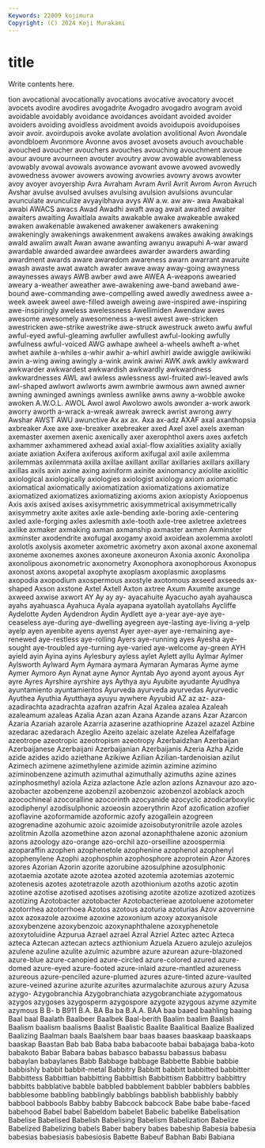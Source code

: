 ```yaml
---
Keywords: 22009 kojimura
Copyright: (C) 2024 Koji Murakami
---
```


# title

Write contents here.



tion
avocational avocationally avocations avocative avocatory avocet avocets avodire avodires avogadrite
Avogadro avogadro avogram avoid avoidable avoidably avoidance avoidances avoidant avoided
avoider avoiders avoiding avoidless avoidment avoids avoidupois avoidupoises avoir avoir.
avoirdupois avoke avolate avolation avolitional Avon Avondale avondbloem Avonmore Avonne
avos avoset avosets avouch avouchable avouched avoucher avouchers avouches avouching
avouchment avoue avour avoure avourneen avouter avoutry avow avowable avowableness
avowably avowal avowals avowance avowant avowe avowed avowedly avowedness avower
avowers avowing avowries avowry avows avowter avoy avoyer avoyership Avra
Avraham Avram Avril Avrit Avrom Avron Avruch Avshar avulse avulsed
avulses avulsing avulsion avulsions avuncular avunculate avunculize avyayibhava avys AW
a.w. aw aw- awa Awabakal awabi AWACS awacs Awad Awadhi
awaft awag await awaited awaiter awaiters awaiting Awaitlala awaits awakable
awake awakeable awaked awaken awakenable awakened awakener awakeners awakening awakeningly
awakenings awakenment awakens awakes awaking awakings awald awalim awalt Awan
awane awanting awanyu awapuhi A-war award awardable awarded awardee awardees
awarder awarders awarding awardment awards aware awaredom awareness awarn awarrant
awaruite awash awaste awat awatch awater awave away away-going awayness
awaynesses aways AWB awber awd awe AWEA A-weapons awearied aweary
a-weather aweather awe-awakening awe-band aweband awe-bound awe-commanding awe-compelling awed awedly
awedness awee a-week aweek aweel awe-filled aweigh aweing awe-inspired awe-inspiring
awe-inspiringly aweless awelessness Awellimiden Awendaw awes awesome awesomely awesomeness a-west
awest awe-stricken awestricken awe-strike awestrike awe-struck awestruck aweto awfu awful
awful-eyed awful-gleaming awfuller awfullest awful-looking awfully awfulness awful-voiced AWG awhape
awheel a-wheels awheft a-whet awhet awhile a-whiles a-whir awhir a-whirl
awhirl awide awiggle awikiwiki awin a-wing awing awingly a-wink awink
awiwi AWK awk awkly awkward awkwarder awkwardest awkwardish awkwardly awkwardness
awkwardnesses AWL awl awless awlessness awl-fruited awl-leaved awls awl-shaped awlwort
awlworts awm awmbrie awmous awn awned awner awning awninged awnings
awnless awnlike awns awny a-wobble awoke awoken A.W.O.L. AWOL Awol
awol Awolowo awols awonder a-work awork aworry aworth a-wrack a-wreak
awreak awreck awrist awrong awry Awshar AWST AWU awunctive Ax
ax ax. Axa ax-adz AXAF axal axanthopsia axbreaker Axe axe
axe-breaker axebreaker axed Axel axel axels axeman axemaster axemen axenic
axenically axer axerophthol axers axes axfetch axhammer axhammered axhead axial
axial-flow axialities axiality axially axiate axiation Axifera axiferous axiform axifugal
axil axile axilemma axilemmas axilemmata axilla axillae axillant axillar axillaries
axillars axillary axillas axils axin axine axing axiniform axinite axinomancy
axiolite axiolitic axiological axiologically axiologies axiologist axiology axiom axiomatic axiomatical
axiomatically axiomatization axiomatizations axiomatize axiomatized axiomatizes axiomatizing axioms axion axiopisty
Axiopoenus Axis axis axised axises axisymmetric axisymmetrical axisymmetrically axisymmetry axite
axites axle axle-bending axle-boring axle-centering axled axle-forging axles axlesmith axle-tooth
axle-tree axletree axletrees axlike axmaker axmaking axman axmanship axmaster axmen
Axminster axminster axodendrite axofugal axogamy axoid axoidean axolemma axolotl axolotls
axolysis axometer axometric axometry axon axonal axone axonemal axoneme axonemes
axones axoneure axoneuron Axonia axonic Axonolipa axonolipous axonometric axonometry Axonophora
axonophorous Axonopus axonost axons axopetal axophyte axoplasm axoplasmic axoplasms axopodia
axopodium axospermous axostyle axotomous axseed axseeds ax-shaped Axson axstone Axtel
Axtell Axton axtree Axum Axumite axunge axweed axwise axwort AY
Ay ay ay- ayacahuite Ayacucho ayah ayahausca ayahs ayahuasca Ayahuca
Ayala ayapana ayatollah ayatollahs Aycliffe Aydelotte Ayden Aydendron Aydin Aydlett
aye a-year aye-aye aye-ceaseless aye-during aye-dwelling ayegreen aye-lasting aye-living a-yelp
ayelp ayen ayenbite ayens ayenst Ayer ayer-ayer aye-remaining aye-renewed aye-restless
aye-rolling Ayers aye-running ayes Ayesha aye-sought aye-troubled aye-turning aye-varied aye-welcome
ay-green AYH ayield ayin Ayina ayins Aylesbury ayless aylet Aylett
ayllu Aylmar Aylmer Aylsworth Aylward Aym Aymara aymara Aymaran Aymaras
Ayme ayme Aymer Aymoro Ayn Aynat ayne Aynor Ayntab Ayo
ayond ayont ayous Ayr ayre Ayres Ayrshire ayrshire ays Aythya
ayu Ayubite ayudante Ayudhya ayuntamiento ayuntamientos Ayurveda ayurveda ayurvedas Ayurvedic
Ayuthea Ayuthia Ayutthaya ayuyu aywhere Ayyubid AZ az az- aza-
azadirachta azadrachta azafran azafrin Azal Azalea azalea Azaleah azaleamum azaleas
Azalia Azan azan Azana Azande azans Azar Azarcon Azaria Azariah
azarole Azarria azaserine azathioprine Azazel azazel Azbine azedarac azedarach Azeglio
Azeito azelaic azelate Azelea Azelfafage azeotrope azeotropic azeotropism azeotropy Azerbaidzhan
Azerbaijan Azerbaijanese Azerbaijani Azerbaijanian Azerbaijanis Azeria Azha Azide azide azides
azido aziethane Azikiwe Azilian Azilian-tardenoisian azilut Azimech azimene azimethylene azimide
azimin azimine azimino aziminobenzene azimuth azimuthal azimuthally azimuths azine azines
azinphosmethyl aziola Aziza azlactone Azle azlon azlons Aznavour azo azo-
azobacter azobenzene azobenzil azobenzoic azobenzol azoblack azoch azocochineal azocoralline azocorinth
azocyanide azocyclic azodicarboxylic azodiphenyl azodisulphonic azoeosin azoerythrin Azof azofication azofier
azoflavine azoformamide azoformic azofy azogallein azogreen azogrenadine azohumic azoic azoimide
azoisobutyronitrile azole azoles azolitmin Azolla azomethine azon azonal azonaphthalene azonic
azonium azons azoology azo-orange azo-orchil azo-orseilline azoospermia azoparaffin azophen azophenetole
azophenine azophenol azophenyl azophenylene Azophi azophosphin azophosphore azoprotein Azor Azores
azores Azorian Azorin azorite azorubine azosulphine azosulphonic azotaemia azotate azote
azotea azoted azotemia azotemias azotemic azotenesis azotes azotetrazole azoth azothionium
azoths azotic azotin azotine azotise azotised azotises azotising azotite azotize
azotized azotizes azotizing Azotobacter azotobacter Azotobacterieae azotoluene azotometer azotorrhea azotorrhoea
Azotos azotous azoturia azoturias Azov azovernine azox azoxazole azoxime azoxine
azoxonium azoxy azoxyanisole azoxybenzene azoxybenzoic azoxynaphthalene azoxyphenetole azoxytoluidine Azpurua Azrael
azrael Azral Azriel Aztec aztec Azteca azteca Aztecan aztecan aztecs
azthionium Azuela Azuero azulejo azulejos azulene azuline azulite azulmic azumbre
azure azurean azure-blazoned azure-blue azure-canopied azure-circled azure-colored azured azure-domed azure-eyed
azure-footed azure-inlaid azure-mantled azureness azureous azure-penciled azure-plumed azures azure-tinted azure-vaulted
azure-veined azurine azurite azurites azurmalachite azurous azury Azusa azygo- Azygobranchia
Azygobranchiata azygobranchiate azygomatous azygos azygoses azygosperm azygospore azygote azygous azyme
azymite azymous B B- b B911 B.A. BA Ba ba
B.A.A. BAA baa baaed baahling baaing Baal baal Baalath Baalbeer
Baalbek Baal-berith Baalim baalim Baalish Baalism baalism baalisms Baalist Baalistic
Baalite Baalitical Baalize Baalized Baalizing Baalman baals Baalshem baar baas
baases baaskaap baaskaaps baaskap Baastan Bab bab Baba baba babacoote
babai babajaga baba-koto babakoto Babar Babara babas babasco babassu babassus
babasu babaylan babaylanes Babb Babbage babbage Babbette Babbie babbie babbishly
babbit babbit-metal Babbitry Babbitt babbitt babbitted babbitter Babbittess Babbittian babbitting
Babbittish Babbittism Babbittry babbittry babbitts babblative babble babbled babblement babbler
babblers babbles babblesome babbling babblingly babblings babblish babblishly babbly babbool
babbools Babby babby Babcock babcock Babe babe babe-faced babehood Babel
babel Babeldom babelet Babelic babelike Babelisation Babelise Babelised Babelish Babelising
Babelism Babelization Babelize Babelized Babelizing babels Baber babery babes babeship
Babesia babesia babesias babesiasis babesiosis Babette Babeuf Babhan Babi Babiana

